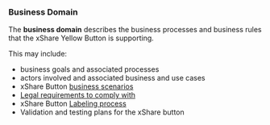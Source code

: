### Business Domain

The **business domain** describes the business processes and business rules that the xShare Yellow Button is supporting.

This may include:
* business goals and associated processes
* actors involved and associated business and use cases
* xShare Button [business scenarios](business-scenarios.html)
* [Legal requirements to comply with](https://x-bundles.ehr-exchange-format.eu/priv-sec-legal/legal.html)
* xShare Button [Labeling process](labeling_process.html)
* Validation and testing plans for the xShare button

